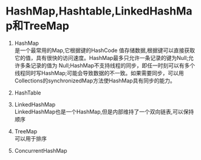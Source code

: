 # HashMap,Hashtable,LinkedHashMap和TreeMap

1. HashMap  
是一个最常用的Map,它根据键的HashCode 值存储数据,根据键可以直接获取它的值，具有很快的访问速度。HashMap最多只允许一条记录的键为Null;允许多条记录的值为 Null;HashMap不支持线程的同步，即任一时刻可以有多个线程同时写HashMap;可能会导致数据的不一致。如果需要同步，可以用 Collections的synchronizedMap方法使HashMap具有同步的能力。   

2. HashTable

                     
3. LinkedHashMap  
LinkedHashMap也是一个HashMap,但是内部维持了一个双向链表,可以保持顺序

4. TreeMap  
可以用于排序

5. ConcurrentHashMap



